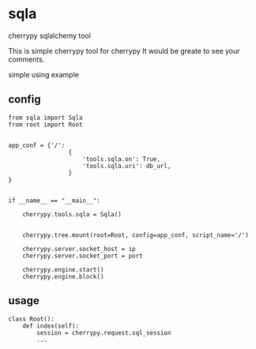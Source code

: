 sqla
====


cherrypy sqlalchemy tool

This is simple cherrypy tool for cherrypy 
It would be greate to see your comments. 


simple using example

config
------
```
from sqla import Sqla
from root import Root


app_conf = {'/':
                 {
                     'tools.sqla.on': True,
                     'tools.sqla.uri': db_url,
                 }
}


if __name__ == "__main__":

    cherrypy.tools.sqla = Sqla()
    

    cherrypy.tree.mount(root=Root, config=app_conf, script_name='/')

    cherrypy.server.socket_host = ip
    cherrypy.server.socket_port = port

    cherrypy.engine.start()
    cherrypy.engine.block()

```

usage
-----

```
class Root():
    def index(self):
        session = cherrypy.request.sql_session
        ...
        
```
